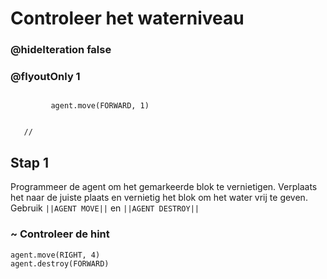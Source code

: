 # Controleer het waterniveau
### @hideIteration false 
### @flyoutOnly 1


``` ghost
    
         agent.move(FORWARD, 1)
     
```
```template
   //     
```


## Stap 1
Programmeer de agent om het gemarkeerde blok te vernietigen. Verplaats het naar de juiste plaats en vernietig het blok om het water vrij te geven. Gebruik ``||AGENT MOVE||`` en ``||AGENT DESTROY||``

### ~ Controleer de hint

```  blocks
agent.move(RIGHT, 4)
agent.destroy(FORWARD)

```
